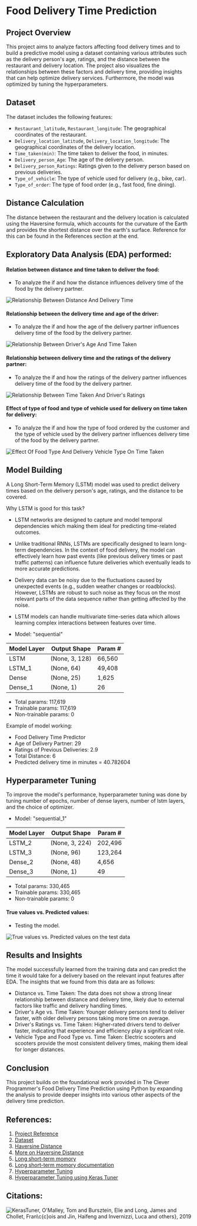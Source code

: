 # Food Delivery Time Prediction

## Project Overview

This project aims to analyze factors affecting food delivery times and to build a predictive model using a dataset containing various attributes such as the delivery person's age, ratings, and the distance between the restaurant and delivery location. The project also visualizes the relationships between these factors and delivery time, providing insights that can help optimize delivery services. Furthermore, the model was optimized by tuning the hyperparameters.

## Dataset

The dataset includes the following features:
- `Restaurant_latitude`, `Restaurant_longitude`: The geographical coordinates of the restaurant.
- `Delivery_location_latitude`, `Delivery_location_longitude`: The geographical coordinates of the delivery location.
- `Time_taken(min)`: The time taken to deliver the food, in minutes.
- `Delivery_person_Age`: The age of the delivery person.
- `Delivery_person_Ratings`: Ratings given to the delivery person based on previous deliveries.
- `Type_of_vehicle`: The type of vehicle used for delivery (e.g., bike, car).
- `Type_of_order`: The type of food order (e.g., fast food, fine dining).

## Distance Calculation

The distance between the restaurant and the delivery location is calculated using the Haversine formula, which accounts for the curvature of the Earth and provides the shortest distance over the earth's surface. Reference for this can be found in the References section at the end.

## Exploratory Data Analysis (EDA) performed:

#### Relation between distance and time taken to deliver the food:
- To analyze the if and how the distance influences delivery time of the food by the delivery partner.

![Relationship Between Distance And Delivery Time](output/relationship_between_distance_and_delivery_time.png)

#### Relationship between the delivery time and age of the driver:
- To analyze the if and how the age of the delivery partner influences delivery time of the food by the delivery partner.

![Relationship Between Driver's Age And Time Taken](output/relationship_between_driver_age_and_time_taken.png)

#### Relationship between delivery time and the ratings of the delivery partner:
- To analyze the if and how the ratings of the delivery partner influences delivery time of the food by the delivery partner.

![Relationship Between Time Taken And Driver's Ratings](output/relationship_between_time_taken_and_driver_ratings.png)

#### Effect of type of food and type of vehicle used for delivery on time taken for delivery:
- To analyze the if and how the type of food ordered by the customer and the type of vehicle used by the delivery partner influences delivery time of the food by the delivery partner.

![Effect Of Food Type And Delivery Vehicle Type On Time Taken](output/effect_of_food_type_and_delivery_vehicle_type_on_time_taken.png)

## Model Building

A Long Short-Term Memory (LSTM) model was used to predict delivery times based on the delivery person's age, ratings, and the distance to be covered.

Why LSTM is good for this task?
- LSTM networks are designed to capture and model temporal dependencies which making them ideal for predicting time-related outcomes.
- Unlike traditional RNNs, LSTMs are specifically designed to learn long-term dependencies. In the context of food delivery, the model can effectively learn how past events (like previous delivery times or past traffic patterns) can influence future deliveries which eventually leads to more accurate predictions.
- Delivery data can be noisy due to the fluctuations caused by unexpected events (e.g., sudden weather changes or roadblocks). However, LSTMs are robust to such noise as they focus on the most relevant parts of the data sequence rather than getting affected by the noise.
- LSTM models can handle multivariate time-series data which allows learning complex interactions between features over time.

- Model: "sequential"

| Model Layer | Output Shape | Param # |
|-------------|--------------|---------|
| LSTM        | (None, 3, 128) | 66,560  |
| LSTM_1      | (None, 64)    | 49,408  |
| Dense       | (None, 25)    | 1,625   |
| Dense_1     | (None, 1)     | 26      |

-  Total params: 117,619
-  Trainable params: 117,619
-  Non-trainable params: 0

Example of model working:
- Food Delivery Time Predictor
- Age of Delivery Partner: 29
- Ratings of Previous Deliveries: 2.9
- Total Distance: 6
- Predicted delivery time in minutes =  40.782604

## Hyperparameter Tuning

To improve the model's performance, hyperparameter tuning was done by tuning number of epochs, number of dense layers, number of lstm layers, and the choice of optimizer.

- Model: "sequential_1"

| Model Layer | Output Shape | Param # |
|-------------|--------------|---------|
| LSTM_2      | (None, 3, 224) | 202,496  |
| LSTM_3      | (None, 96)    | 123,264  |
| Dense_2       | (None, 48)    | 4,656   |
| Dense_3     | (None, 1)     | 49      |

- Total params: 330,465
- Trainable params: 330,465
- Non-trainable params: 0

#### True values vs. Predicted values:
- Testing the model.

![True values vs. Predicted values on the test data](output/Final.png)

## Results and Insights

The model successfully learned from the training data and can predict the time it would take for a delivery based on the relevant input features after EDA. The insights that we found from this data are as follows:
- Distance vs. Time Taken: The data does not show a strong linear relationship between distance and delivery time, likely due to external factors like traffic and delivery handling times.
- Driver's Age vs. Time Taken: Younger delivery persons tend to deliver faster, with older delivery persons taking more time on average.
- Driver's Ratings vs. Time Taken: Higher-rated drivers tend to deliver faster, indicating that experience and efficiency play a significant role.
- Vehicle Type and Food Type vs. Time Taken: Electric scooters and scooters provide the most consistent delivery times, making them ideal for longer distances.

## Conclusion

This project builds on the foundational work provided in The Clever Programmer's Food Delivery Time Prediction using Python by expanding the analysis to provide deeper insights into various other aspects of the delivery time prediction.

## References:
1. [Project Reference](https://thecleverprogrammer.com/2023/01/02/food-delivery-time-prediction-using-python/)
2. [Dataset](https://statso.io/food-delivery-time-prediction-case-study/)
3. [Haversine Distance](https://en.wikipedia.org/wiki/Haversine_formula)
4. [More on Haversine Distance](https://community.esri.com/t5/coordinate-reference-systems-blog/distance-on-a-sphere-the-haversine-formula/ba-p/902128)
5. [Long short-term momory](https://en.wikipedia.org/wiki/Long_short-term_memory)
6. [Long short-term momory documentation](https://pytorch.org/docs/stable/generated/torch.nn.LSTM.html)
7. [Hyperparameter Tuning](https://www.geeksforgeeks.org/hyperparameter-tuning/#)
8. [Hyperparameter Tuning using Keras Tuner](https://keras.io/keras_tuner/)

## Citations:
![KerasTuner, O'Malley, Tom and Bursztein, Elie and Long, James and Chollet, Fran\c{c}ois and Jin, Haifeng and Invernizzi, Luca and others}, 2019](https://github.com/keras-team/keras-tuner)
